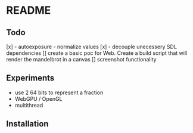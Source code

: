 # README

## Todo
[x] - autoexposure - normalize values
[x] -  decouple unecessery SDL dependencies
[] create a basic poc for Web. Create a build script that will render the mandelbrot in a canvas
[] screenshot functionality

## Experiments
- use 2 64 bits to represent a fraction
- WebGPU / OpenGL
- multithread


## Installation
